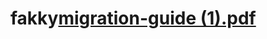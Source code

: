 # fakky[migration-guide (1).pdf](https://github.com/fakgbeng/fakky/files/8800887/migration-guide.1.pdf)
